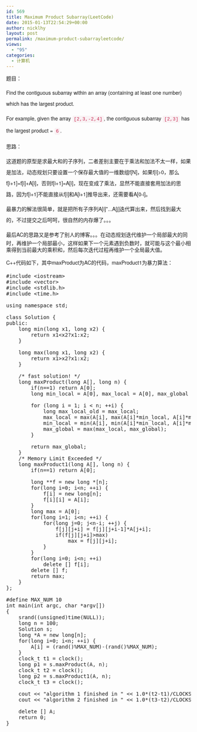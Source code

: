```yaml
---
id: 569
title: Maximum Product Subarray(LeetCode)
date: 2015-01-13T22:54:29+00:00
author: nicklhy
layout: post
permalink: /maximum-product-subarrayleetcode/
views:
  - "95"
categories:
  - 计算机
---
```

题目： 

<p style="box-sizing: border-box; margin: 0px 0px 10px; font-family: 'Helvetica Neue', Helvetica, Arial, sans-serif; font-size: 14px; line-height: 30px;">
  Find the contiguous subarray within an array (containing at least one number) which has the largest product.


<p style="box-sizing: border-box; margin: 0px 0px 10px; font-family: 'Helvetica Neue', Helvetica, Arial, sans-serif; font-size: 14px; line-height: 30px;">
  For example, given the array&nbsp;<code style="box-sizing: border-box; font-family: Menlo, Monaco, Consolas, 'Courier New', monospace; font-size: 13px; padding: 2px 4px; color: rgb(199, 37, 78); border-radius: 4px; background-color: rgb(249, 242, 244);">[2,3,-2,4]</code>,&nbsp;the contiguous subarray&nbsp;<code style="box-sizing: border-box; font-family: Menlo, Monaco, Consolas, 'Courier New', monospace; font-size: 13px; padding: 2px 4px; color: rgb(199, 37, 78); border-radius: 4px; background-color: rgb(249, 242, 244);">[2,3]</code>&nbsp;has the largest product =&nbsp;<code style="box-sizing: border-box; font-family: Menlo, Monaco, Consolas, 'Courier New', monospace; font-size: 13px; padding: 2px 4px; color: rgb(199, 37, 78); border-radius: 4px; background-color: rgb(249, 242, 244);">6</code>.


<p style="box-sizing: border-box; margin: 0px 0px 10px; font-family: 'Helvetica Neue', Helvetica, Arial, sans-serif; font-size: 14px; line-height: 30px;">
  思路：


<p style="box-sizing: border-box; margin: 0px 0px 10px; font-family: 'Helvetica Neue', Helvetica, Arial, sans-serif; font-size: 14px; line-height: 30px;">
  这道题的原型是求最大和的子序列，二者差别主要在于乘法和加法不太一样，如果是加法，动态规划只要设置一个保存最大值的一维数组f[N]，如果f[i]>0，那么f[i+1]=f[i]+A[i]，否则f[i+1]=A[i]，现在变成了乘法，显然不能直接套用加法的思路，因为f[i+1]不能直接从f[i]和A[i+1]推导出来，还需要看A[0-i]。


<p style="box-sizing: border-box; margin: 0px 0px 10px; font-family: 'Helvetica Neue', Helvetica, Arial, sans-serif; font-size: 14px; line-height: 30px;">
  最暴力的解法很简单，就是把所有子序列A[i]*...A[j]迭代算出来，然后找到最大的，不过提交之后呵呵，很自然的内存爆了。。。


<p style="box-sizing: border-box; margin: 0px 0px 10px; font-family: 'Helvetica Neue', Helvetica, Arial, sans-serif; font-size: 14px; line-height: 30px;">
  最后AC的思路又是参考了别人的博客。。。在动态规划迭代<span style="font-family: Arial, Tahoma, Helvetica, FreeSans, sans-serif; line-height: 18.4799995422363px;">维护一个局部最大的同时，再维护一个局部最小，这样如果下一个元素遇到负数时，就可能与这个最小相乘得到当前最大的乘积和，然后每次迭代过程再维护一个全局最大值。</span>


<p style="box-sizing: border-box; margin: 0px 0px 10px; font-family: 'Helvetica Neue', Helvetica, Arial, sans-serif; font-size: 14px; line-height: 30px;">
  C++代码如下，其中maxProduct为AC的代码，maxProduct1为暴力算法：


<pre class="brush:cpp;">#include &lt;iostream&gt;
#include &lt;vector&gt;
#include &lt;stdlib.h&gt;
#include &lt;time.h&gt;

using namespace std;

class Solution {
public:
    long min(long x1, long x2) {
        return x1&lt;x2?x1:x2;
    }

    long max(long x1, long x2) {
        return x1&gt;x2?x1:x2;
    }

    /* fast solution! */
    long maxProduct(long A[], long n) {
        if(n==1) return A[0];
        long min_local = A[0], max_local = A[0], max_global = A[0];

        for (long i = 1; i &lt; n; ++i) {
            long max_local_old = max_local;
            max_local = max(A[i], max(A[i]*min_local, A[i]*max_local_old));
            min_local = min(A[i], min(A[i]*min_local, A[i]*max_local_old));
            max_global = max(max_local, max_global);
        }

        return max_global;
    }
    /* Memory Limit Exceeded */
    long maxProduct1(long A[], long n) {
        if(n==1) return A[0];

        long **f = new long *[n];
        for(long i=0; i&lt;n; ++i) {
            f[i] = new long[n];
            f[i][i] = A[i];
        }
        long max = A[0];
        for(long i=1; i&lt;n; ++i) {
            for(long j=0; j&lt;n-i; ++j) {
                f[j][j+i] = f[j][j+i-1]*A[j+i];
                if(f[j][j+i]&gt;max)
                    max = f[j][j+i];
            }
        }
        for(long i=0; i&lt;n; ++i)
            delete [] f[i];
        delete [] f;
        return max;
    }
};

#define MAX_NUM 10
int main(int argc, char *argv[])
{
    srand((unsigned)time(NULL));
    long n = 100;
    Solution s;
    long *A = new long[n];
    for(long i=0; i&lt;n; ++i) {
        A[i] = (rand()%MAX_NUM)-(rand()%MAX_NUM);
    }
    clock_t t1 = clock();
    long p1 = s.maxProduct(A, n);
    clock_t t2 = clock();
    long p2 = s.maxProduct1(A, n);
    clock_t t3 = clock();

    cout &lt;&lt; "algorithm 1 finished in " &lt;&lt; 1.0*(t2-t1)/CLOCKS_PER_SEC &lt;&lt; " seconds, result: " &lt;&lt; p1 &lt;&lt; endl;
    cout &lt;&lt; "algorithm 2 finished in " &lt;&lt; 1.0*(t3-t2)/CLOCKS_PER_SEC &lt;&lt; " seconds, result: " &lt;&lt; p2 &lt;&lt; endl;

    delete [] A;
    return 0;
}
</pre>

&nbsp;
